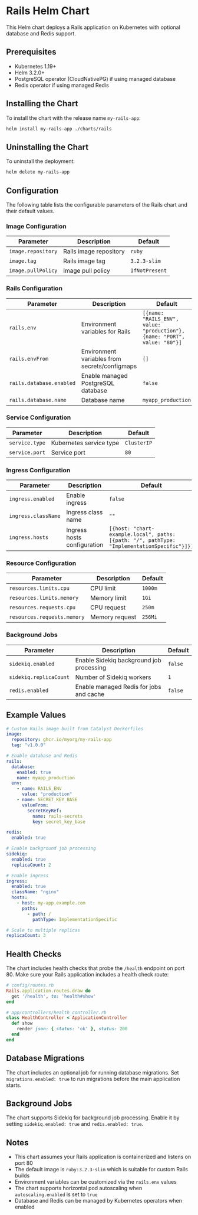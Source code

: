 # Rails Helm Chart

This Helm chart deploys a Rails application on Kubernetes with optional database and Redis support.

## Prerequisites

- Kubernetes 1.19+
- Helm 3.2.0+
- PostgreSQL operator (CloudNativePG) if using managed database
- Redis operator if using managed Redis

## Installing the Chart

To install the chart with the release name `my-rails-app`:

```bash
helm install my-rails-app ./charts/rails
```

## Uninstalling the Chart

To uninstall the deployment:

```bash
helm delete my-rails-app
```

## Configuration

The following table lists the configurable parameters of the Rails chart and their default values.

### Image Configuration

| Parameter | Description | Default |
|-----------|-------------|---------|
| `image.repository` | Rails image repository | `ruby` |
| `image.tag` | Rails image tag | `3.2.3-slim` |
| `image.pullPolicy` | Image pull policy | `IfNotPresent` |

### Rails Configuration

| Parameter | Description | Default |
|-----------|-------------|---------|
| `rails.env` | Environment variables for Rails | `[{name: "RAILS_ENV", value: "production"}, {name: "PORT", value: "80"}]` |
| `rails.envFrom` | Environment variables from secrets/configmaps | `[]` |
| `rails.database.enabled` | Enable managed PostgreSQL database | `false` |
| `rails.database.name` | Database name | `myapp_production` |

### Service Configuration

| Parameter | Description | Default |
|-----------|-------------|---------|
| `service.type` | Kubernetes service type | `ClusterIP` |
| `service.port` | Service port | `80` |

### Ingress Configuration

| Parameter | Description | Default |
|-----------|-------------|---------|
| `ingress.enabled` | Enable ingress | `false` |
| `ingress.className` | Ingress class name | `""` |
| `ingress.hosts` | Ingress hosts configuration | `[{host: "chart-example.local", paths: [{path: "/", pathType: "ImplementationSpecific"}]}]` |

### Resource Configuration

| Parameter | Description | Default |
|-----------|-------------|---------|
| `resources.limits.cpu` | CPU limit | `1000m` |
| `resources.limits.memory` | Memory limit | `1Gi` |
| `resources.requests.cpu` | CPU request | `250m` |
| `resources.requests.memory` | Memory request | `256Mi` |

### Background Jobs

| Parameter | Description | Default |
|-----------|-------------|---------|
| `sidekiq.enabled` | Enable Sidekiq background job processing | `false` |
| `sidekiq.replicaCount` | Number of Sidekiq workers | `1` |
| `redis.enabled` | Enable managed Redis for jobs and cache | `false` |

## Example Values

```yaml
# Custom Rails image built from Catalyst Dockerfiles
image:
  repository: ghcr.io/myorg/my-rails-app
  tag: "v1.0.0"

# Enable database and Redis
rails:
  database:
    enabled: true
    name: myapp_production
  env:
    - name: RAILS_ENV
      value: "production"
    - name: SECRET_KEY_BASE
      valueFrom:
        secretKeyRef:
          name: rails-secrets
          key: secret_key_base

redis:
  enabled: true

# Enable background job processing
sidekiq:
  enabled: true
  replicaCount: 2

# Enable ingress
ingress:
  enabled: true
  className: "nginx"
  hosts:
    - host: my-app.example.com
      paths:
        - path: /
          pathType: ImplementationSpecific

# Scale to multiple replicas
replicaCount: 3
```

## Health Checks

The chart includes health checks that probe the `/health` endpoint on port 80. Make sure your Rails application includes a health check route:

```ruby
# config/routes.rb
Rails.application.routes.draw do
  get '/health', to: 'health#show'
end

# app/controllers/health_controller.rb
class HealthController < ApplicationController
  def show
    render json: { status: 'ok' }, status: 200
  end
end
```

## Database Migrations

The chart includes an optional job for running database migrations. Set `migrations.enabled: true` to run migrations before the main application starts.

## Background Jobs

The chart supports Sidekiq for background job processing. Enable it by setting `sidekiq.enabled: true` and `redis.enabled: true`.

## Notes

- This chart assumes your Rails application is containerized and listens on port 80
- The default image is `ruby:3.2.3-slim` which is suitable for custom Rails builds
- Environment variables can be customized via the `rails.env` values
- The chart supports horizontal pod autoscaling when `autoscaling.enabled` is set to `true`
- Database and Redis can be managed by Kubernetes operators when enabled
